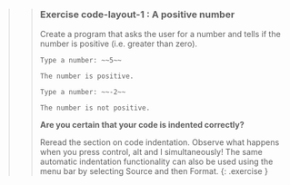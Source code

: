 >>### Exercise code-layout-1 : A positive number
>>
>>Create a program that asks the user for a number and tells if the number is positive (i.e. greater than zero).
>>
>>```output
>>Type a number: ~~5~~
>>
>>The number is positive.
>>```
>>
>>```output
>>Type a number: ~~-2~~
>>
>>The number is not positive.
>>```
>> **Are you certain that your code is indented correctly?**
>>
>>Reread the section on code indentation. Observe what happens when you press control, alt and l simultaneously! The same automatic indentation functionality can also be used using the menu bar by selecting Source and then Format.
>{: .exercise }
